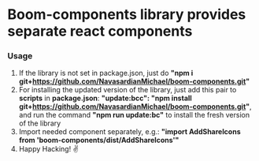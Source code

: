 # Boom-components library provides separate react components

### Usage
1. If the library is not set in package.json, just do **"npm i git+https://github.com/NavasardianMichael/boom-components.git"**
2. For installing the updated version of the library, just add this pair to **scripts** in **package.json**: **"update:bcc": "npm install git+https://github.com/NavasardianMichael/boom-components.git"**, and run the command **"npm run update:bc"** to install the fresh version of the library
3. Import needed component separately, e.g.: **"import AddShareIcons from 'boom-components/dist/AddShareIcons'"**
4. Happy Hacking! ✌
